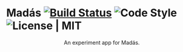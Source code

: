 # Madás [![Build Status](https://travis-ci.org/eowfenth/madas-institucional.svg?branch=master)](https://travis-ci.org/eowfenth/sourcerer) ![Code Style](https://img.shields.io/badge/code%20style-airbnb-green.svg) ![License | MIT](https://img.shields.io/badge/license-MIT-blue.svg)

<div align="center">An experiment app for Madás.</div>
